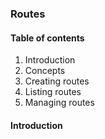 ### Routes

#### Table of contents

1. Introduction
2. Concepts
3. Creating routes
4. Listing routes
5. Managing routes

#### Introduction
